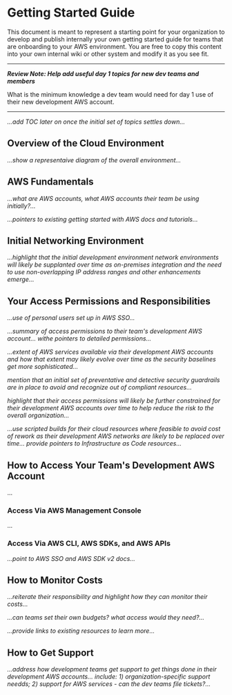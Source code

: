 # Getting Started Guide

This document is meant to represent a starting point for your organization to develop and publish internally your own getting started guide for teams that are onboarding to your AWS environment.  You are free to copy this content into your own internal wiki or other system and modify it as you see fit.

---
***Review Note: Help add useful day 1 topics for new dev teams and members***

What is the minimum knowledge a dev team would need for day 1 use of their new development AWS account.

----

*...add TOC later on once the initial set of topics settles down...*

## Overview of the Cloud Environment

*...show a representaive diagram of the overall environment...*

## AWS Fundamentals

*...what are AWS accounts, what AWS accounts their team be using initially?...*

*...pointers to existing getting started with AWS docs and tutorials...*

## Initial Networking Environment

*...highlight that the initial development environment network environments will likely be supplanted over time as on-premises integration and the need to use non-overlapping IP address ranges and other enhancements emerge...*

## Your Access Permissions and Responsibilities

*...use of personal users set up in AWS SSO...*

*...summary of access permissions to their team's development AWS account... withe pointers to detailed permissions...*

*...extent of AWS services available via their development AWS accounts and how that extent may likely evolve over time as the security baselines get more sophisticated...*

*mention that an initial set of preventative and detective security guardrails are in place to avoid and recognize out of compliant resources...*

*highlight that their access permissions will likely be further constrained for their development AWS accounts over time to help reduce the risk to the overall organization...*

*...use scripted builds for their cloud resources where feasible to avoid cost of rework as their development AWS networks are likely to be replaced over time... provide pointers to Infrastructure as Code resources...*

## How to Access Your Team's Development AWS Account

...

### Access Via AWS Management Console

...

### Access Via AWS CLI, AWS SDKs, and AWS APIs

*...point to AWS SSO and AWS SDK v2 docs...*


## How to Monitor Costs

*...reiterate their responsibility and highlight how they can monitor their costs...*

*...can teams set their own budgets? what access would they need?...*

*...provide links to existing resources to learn more...*

## How to Get Support

*...address how development teams get support to get things done in their development AWS accounts... include: 1) organization-specific support needds; 2) support for AWS services - can the dev teams file tickets?...*